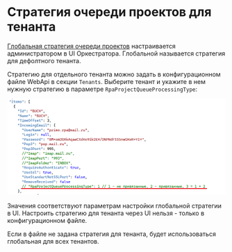 # Стратегия очереди проектов для тенанта
[Глобальная стратегия очереди проектов](https://docs.primo-rpa.ru/primo-rpa/orchestrator/settings/projects-queue) настраивается администратором в UI Оркестратора. Глобальной называется стратегия для дефолтного тенанта. 

Стратегию для отдельного тенанта можно задать в конфигурационном файле WebApi в секции `Tenants`. Выберите тенант и укажите в нем нужную стратегию в параметре `RpaProjectQueueProcessingType`:

![](<../../../.gitbook/assets/queue-strategies-for-tenant-1.png>)

Значения соответствуют параметрам настройки глобальной стратегии в UI. Настроить стратегию для тенанта через UI нельзя - только в конфигурационном файле. 

Если в файле не задана стратегия для тенанта, будет использоваться глобальная для всех тенантов. 
